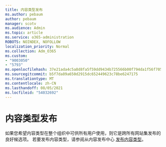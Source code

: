 ```yaml
---
title: 内容类型发布
ms.author: pebaum
author: pebaum
manager: scotv
ms.audience: Admin
ms.topic: article
ms.service: o365-administration
ROBOTS: NOINDEX, NOFOLLOW
localization_priority: Normal
ms.collection: Adm_O365
ms.custom:
- "9003050"
- "5793"
ms.openlocfilehash: 37e21ada4c5a8d8fa5f59dd9434b725566b00f794da1f56f705e1b9d0b8cfa5b
ms.sourcegitcommit: b5f7da89a650d2915dc652449623c78be6247175
ms.translationtype: MT
ms.contentlocale: zh-CN
ms.lasthandoff: 08/05/2021
ms.locfileid: "54032692"
---
```

# <a name="content-type-publishing"></a>内容类型发布

如果您希望内容类型在整个组织中可供所有用户使用，则它是跨所有网站集发布的良好候选项。 若要发布内容类型，请参阅从内容发布中心 [发布内容类型](https://support.office.com/article/publish-a-content-type-from-a-content-publishing-hub-58081155-118d-4e7a-9cc5-d43b5dbb7d02)。
